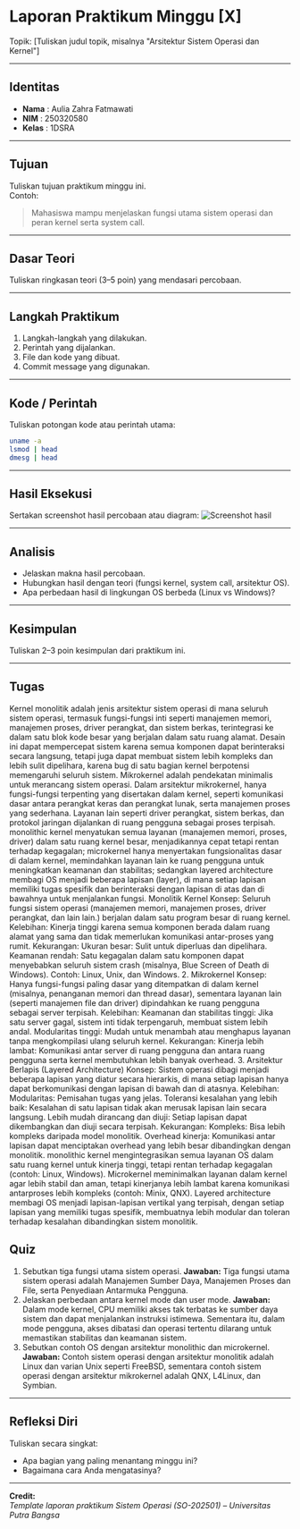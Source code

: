 
# Laporan Praktikum Minggu [X]
Topik: [Tuliskan judul topik, misalnya "Arsitektur Sistem Operasi dan Kernel"]

---

## Identitas
- **Nama**  : Aulia Zahra Fatmawati  
- **NIM**   : 250320580  
- **Kelas** : 1DSRA

---

## Tujuan
Tuliskan tujuan praktikum minggu ini.  
Contoh:  
> Mahasiswa mampu menjelaskan fungsi utama sistem operasi dan peran kernel serta system call.

---

## Dasar Teori
Tuliskan ringkasan teori (3–5 poin) yang mendasari percobaan.

---

## Langkah Praktikum
1. Langkah-langkah yang dilakukan.  
2. Perintah yang dijalankan.  
3. File dan kode yang dibuat.  
4. Commit message yang digunakan.

---

## Kode / Perintah
Tuliskan potongan kode atau perintah utama:
```bash
uname -a
lsmod | head
dmesg | head
```

---

## Hasil Eksekusi
Sertakan screenshot hasil percobaan atau diagram:
![Screenshot hasil](screenshots/example.png)

---

## Analisis
- Jelaskan makna hasil percobaan.  
- Hubungkan hasil dengan teori (fungsi kernel, system call, arsitektur OS).  
- Apa perbedaan hasil di lingkungan OS berbeda (Linux vs Windows)?  

---

## Kesimpulan
Tuliskan 2–3 poin kesimpulan dari praktikum ini.

---
## Tugas
Kernel monolitik adalah jenis arsitektur sistem operasi di mana seluruh sistem operasi, termasuk fungsi-fungsi inti seperti manajemen memori, manajemen proses, driver perangkat, dan sistem berkas, terintegrasi ke dalam satu blok kode besar yang berjalan dalam satu ruang alamat. Desain ini dapat mempercepat sistem karena semua komponen dapat berinteraksi secara langsung, tetapi juga dapat membuat sistem lebih kompleks dan lebih sulit dipelihara, karena bug di satu bagian kernel berpotensi memengaruhi seluruh sistem.
Mikrokernel adalah pendekatan minimalis untuk merancang sistem operasi. Dalam arsitektur mikrokernel, hanya fungsi-fungsi terpenting yang disertakan dalam kernel, seperti komunikasi dasar antara perangkat keras dan perangkat lunak, serta manajemen proses yang sederhana. Layanan lain seperti driver perangkat, sistem berkas, dan protokol jaringan dijalankan di ruang pengguna sebagai proses terpisah.
monolithic kernel menyatukan semua layanan (manajemen memori, proses, driver) dalam satu ruang kernel besar, menjadikannya cepat tetapi rentan terhadap kegagalan; microkernel hanya menyertakan fungsionalitas dasar di dalam kernel, memindahkan layanan lain ke ruang pengguna untuk meningkatkan keamanan dan stabilitas; sedangkan layered architecture membagi OS menjadi beberapa lapisan (layer), di mana setiap lapisan memiliki tugas spesifik dan berinteraksi dengan lapisan di atas dan di bawahnya untuk menjalankan fungsi. 
Monolitik Kernel
Konsep: Seluruh fungsi sistem operasi (manajemen memori, manajemen proses, driver perangkat, dan lain lain.) berjalan dalam satu program besar di ruang kernel. 
Kelebihan:
Kinerja tinggi karena semua komponen berada dalam ruang alamat yang sama dan tidak memerlukan komunikasi antar-proses yang rumit. 
Kekurangan:
Ukuran besar: Sulit untuk diperluas dan dipelihara. 
Keamanan rendah: Satu kegagalan dalam satu komponen dapat menyebabkan seluruh sistem crash (misalnya, Blue Screen of Death di Windows). 
Contoh: Linux, Unix, dan Windows. 
2. Mikrokernel
Konsep: Hanya fungsi-fungsi paling dasar yang ditempatkan di dalam kernel (misalnya, penanganan memori dan thread dasar), sementara layanan lain (seperti manajemen file dan driver) dipindahkan ke ruang pengguna sebagai server terpisah. 
Kelebihan:
Keamanan dan stabilitas tinggi: Jika satu server gagal, sistem inti tidak terpengaruh, membuat sistem lebih andal. 
Modularitas tinggi: Mudah untuk menambah atau menghapus layanan tanpa mengkompilasi ulang seluruh kernel. 
Kekurangan:
Kinerja lebih lambat: Komunikasi antar server di ruang pengguna dan antara ruang pengguna serta kernel membutuhkan lebih banyak overhead. 
3. Arsitektur Berlapis (Layered Architecture)
Konsep: Sistem operasi dibagi menjadi beberapa lapisan yang diatur secara hierarkis, di mana setiap lapisan hanya dapat berkomunikasi dengan lapisan di bawah dan di atasnya.
Kelebihan:
Modularitas: Pemisahan tugas yang jelas.
Toleransi kesalahan yang lebih baik: Kesalahan di satu lapisan tidak akan merusak lapisan lain secara langsung.
Lebih mudah dirancang dan diuji: Setiap lapisan dapat dikembangkan dan diuji secara terpisah.
Kekurangan:
Kompleks: Bisa lebih kompleks daripada model monolitik.
Overhead kinerja: Komunikasi antar lapisan dapat menciptakan overhead yang lebih besar dibandingkan dengan monolitik.
monolithic kernel mengintegrasikan semua layanan OS dalam satu ruang kernel untuk kinerja tinggi, tetapi rentan terhadap kegagalan (contoh: Linux, Windows). Microkernel meminimalkan layanan dalam kernel agar lebih stabil dan aman, tetapi kinerjanya lebih lambat karena komunikasi antarproses lebih kompleks (contoh: Minix, QNX). Layered architecture membagi OS menjadi lapisan-lapisan vertikal yang terpisah, dengan setiap lapisan yang memiliki tugas spesifik, membuatnya lebih modular dan toleran terhadap kesalahan dibandingkan sistem monolitik.
## Quiz
1. Sebutkan tiga fungsi utama sistem operasi.
   **Jawaban:** Tiga fungsi utama sistem operasi adalah Manajemen Sumber Daya, Manajemen Proses dan File, serta Penyediaan Antarmuka Pengguna.
2. Jelaskan perbedaan antara kernel mode dan user mode.
   **Jawaban:** Dalam mode kernel, CPU memiliki akses tak terbatas ke sumber daya sistem dan dapat menjalankan instruksi istimewa. Sementara itu, dalam mode pengguna, akses dibatasi dan operasi tertentu dilarang untuk memastikan stabilitas dan keamanan sistem. 
3. Sebutkan contoh OS dengan arsitektur monolithic dan microkernel.
   **Jawaban:** Contoh sistem operasi dengan arsitektur monolitik adalah Linux dan varian Unix seperti FreeBSD, sementara contoh sistem operasi dengan arsitektur mikrokernel adalah QNX, L4Linux, dan Symbian. 

---

## Refleksi Diri
Tuliskan secara singkat:
- Apa bagian yang paling menantang minggu ini?  
- Bagaimana cara Anda mengatasinya?  

---

**Credit:**  
_Template laporan praktikum Sistem Operasi (SO-202501) – Universitas Putra Bangsa_
